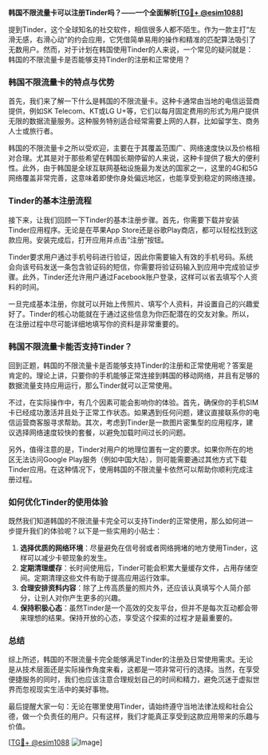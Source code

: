 **韩国不限流量卡可以注册Tinder吗？——一个全面解析[[TG💪+ @esim1088](https://t.me/s/esim1088)]**

提到Tinder，这个全球知名的社交软件，相信很多人都不陌生。作为一款主打“左滑无感，右滑心动”的约会应用，它凭借简单易用的操作和精准的匹配算法吸引了无数用户。然而，对于计划在韩国使用Tinder的人来说，一个常见的疑问就是：韩国的不限流量卡是否能够支持Tinder的注册和正常使用？

### **韩国不限流量卡的特点与优势**

首先，我们来了解一下什么是韩国的不限流量卡。这种卡通常由当地的电信运营商提供，例如SK Telecom、KT或LG U+等，它们以每月固定费用的形式为用户提供无限的数据流量服务。这种服务特别适合经常需要上网的人群，比如留学生、商务人士或旅行者。

韩国的不限流量卡之所以受欢迎，主要在于其覆盖范围广、网络速度快以及价格相对合理。尤其是对于那些希望在韩国长期停留的人来说，这种卡提供了极大的便利性。此外，由于韩国是全球互联网基础设施最为发达的国家之一，这里的4G和5G网络覆盖非常完善，这意味着即使你身处偏远地区，也能享受到稳定的网络连接。

### **Tinder的基本注册流程**

接下来，让我们回顾一下Tinder的基本注册步骤。首先，你需要下载并安装Tinder应用程序。无论是在苹果App Store还是谷歌Play商店，都可以轻松找到这款应用。安装完成后，打开应用并点击“注册”按钮。

Tinder要求用户通过手机号码进行验证，因此你需要输入有效的手机号码。系统会向该号码发送一条包含验证码的短信，你需要将验证码输入到应用中完成验证步骤。此外，Tinder还允许用户通过Facebook账户登录，这样可以省去填写个人资料的时间。

一旦完成基本注册，你就可以开始上传照片、填写个人资料，并设置自己的兴趣爱好了。Tinder的核心功能就在于通过这些信息为你匹配潜在的交友对象。所以，在注册过程中尽可能详细地填写你的资料是非常重要的。

### **韩国不限流量卡能否支持Tinder？**

回到正题，韩国的不限流量卡是否能够支持Tinder的注册和正常使用呢？答案是肯定的。理论上讲，只要你的手机能够正常连接到韩国的移动网络，并且有足够的数据流量支持应用运行，那么Tinder就可以正常使用。

不过，在实际操作中，有几个因素可能会影响你的体验。首先，确保你的手机SIM卡已经成功激活并且处于正常工作状态。如果遇到任何问题，建议直接联系你的电信运营商客服寻求帮助。其次，考虑到Tinder是一款图片密集型的应用程序，建议选择网络速度较快的套餐，以避免加载时间过长的问题。

另外，值得注意的是，Tinder对用户的地理位置有一定的要求。如果你所在的地区无法访问Google Play服务（例如中国大陆），则可能需要通过其他方式下载Tinder应用。在这种情况下，使用韩国的不限流量卡依然可以帮助你顺利完成注册过程。

### **如何优化Tinder的使用体验**

既然我们知道韩国的不限流量卡完全可以支持Tinder的正常使用，那么如何进一步提升我们的体验呢？以下是一些实用的小贴士：

1. **选择优质的网络环境**：尽量避免在信号弱或者网络拥堵的地方使用Tinder，这样可以减少卡顿现象的发生。
2. **定期清理缓存**：长时间使用后，Tinder可能会积累大量缓存文件，占用存储空间。定期清理这些文件有助于提高应用运行效率。
3. **合理安排资料内容**：除了上传高质量的照片外，还应该认真填写个人简介部分，让别人对你产生更多的兴趣。
4. **保持积极心态**：虽然Tinder是一个高效的交友平台，但并不是每次互动都会带来理想的结果。保持开放的心态，享受这个探索的过程才是最重要的。

### **总结**

综上所述，韩国的不限流量卡完全能够满足Tinder的注册及日常使用需求。无论是从技术层面还是实际操作角度来看，这都是一项非常可行的选择。当然，在享受便捷服务的同时，我们也应该注意合理规划自己的时间和精力，避免沉迷于虚拟世界而忽视现实生活中的美好事物。

最后提醒大家一句：无论在哪里使用Tinder，请始终遵守当地法律法规和社会公德，做一个负责任的用户。只有这样，我们才能真正享受到这款应用带来的乐趣与价值。

[[TG💪+ @esim1088](https://t.me/s/esim1088) ![Image](https://i.postimg.cc/4NQfJmqS/Snipaste-2025-05-13-00-14-12.png)]